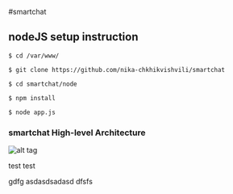 #smartchat


## nodeJS setup instruction
`$ cd /var/www/`

`$ git clone https://github.com/nika-chkhikvishvili/smartchat`

`$ cd smartchat/node`

`$ npm install `

`$ node app.js`

### smartchat High-level Architecture
![alt tag](https://docs.google.com/drawings/d/1y4BmbK7VZ2wqZXuLtyRb1HmUio8FiWdq0tklcyjKWb4/pub?w=700&h=364)


test
test

gdfg
asdasdsadasd
dfsfs
